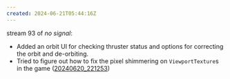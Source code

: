 ```yaml
---
created: 2024-06-21T05:44:16Z
---
```


stream 93 of _no signal_:
- Added an orbit UI for checking thruster status and options for correcting the orbit and de-orbiting.
- Tried to figure out how to fix the pixel shimmering on `ViewportTexture`s in the game ([20240620_221253](20240620_221253.md))
